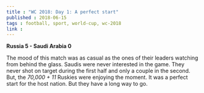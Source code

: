 ```yaml
---
title : "WC 2018: Day 1: A perfect start"
published : 2018-06-15
tags : football, sport, world-cup, wc-2018
link :
---
```


**Russia 5 - Saudi Arabia 0**

The mood of this match was as casual as the ones of their leaders watching from behind the glass. Saudis were never interested in the game. They never shot on target during the first half and only a couple in the second. But, the _70,000 + 11_  Ruskies were enjoying the moment. It was a perfect start for the host nation. But they have a long way to go.
